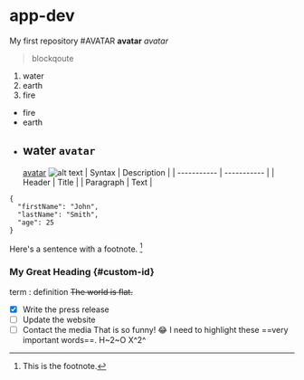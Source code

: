 # app-dev
My first repository
#AVATAR
**avatar**
*avatar*
>blockqoute
1. water
2. earth
3. fire
- fire
- earth
- water
  `avatar`
  ---
  [avatar](https://www.avatarstudiosofficial.com/)
  ![alt text](image.jpg)
  | Syntax | Description |
| ----------- | ----------- |
| Header | Title |
| Paragraph | Text |
```
{
  "firstName": "John",
  "lastName": "Smith",
  "age": 25
}
```
Here's a sentence with a footnote. [^1]

[^1]: This is the footnote.
### My Great Heading {#custom-id}
term
: definition
~~The world is flat.~~
- [x] Write the press release
- [ ] Update the website
- [ ] Contact the media
That is so funny! :joy:
I need to highlight these ==very important words==.
	H~2~O
	X^2^
